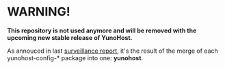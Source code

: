 # WARNING!

**This repository is not used anymore and will be removed with the upcoming new stable release of YunoHost.**

As annouced in last [surveillance report](https://forum.yunohost.org/t/yunohost-and-internet-cube-surveillance-report-2/),
it's the result of the merge of each yunohost-config-\* package into one: **yunohost**.
